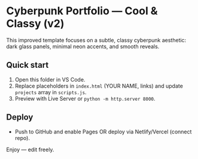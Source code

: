 # Cyberpunk Portfolio — Cool & Classy (v2)

This improved template focuses on a subtle, classy cyberpunk aesthetic: dark glass panels, minimal neon accents, and smooth reveals.

## Quick start
1. Open this folder in VS Code.
2. Replace placeholders in `index.html` (YOUR NAME, links) and update `projects` array in `scripts.js`.
3. Preview with Live Server or `python -m http.server 8000`.

## Deploy
- Push to GitHub and enable Pages OR deploy via Netlify/Vercel (connect repo).

Enjoy — edit freely.
